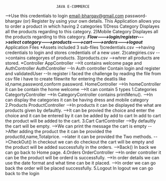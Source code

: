                            JAVA E-COMMERCE
-->Use this credentials to login
email-bhargav@gmail.com
password-bhargav
    (or)
Register by using your own details.
This Application allows you to order a product in which having 2 categories
1)Dress Category
        Displayes all the products regarding to this category.
2)Mobile Category
         Displayes all the products regarding to this category.
*******Flow--->login/register--->select category--->products--->cart--->orders--->logout*******
Application Files
*Assets
included 3 sub-files
               1)credentials.csv
                           -->having credentials to login and stores credentials of a new user.
               2)categiries.csv
                           -->contains categoryes of products.
               3)products.csv
                          -->whrer all products are stored.
*Controller 
      AppController
      -->It contains welcome page and AuthController
      AuthController
      --In Auth controller Contain login and register and validatedUser
      --In register i faced the challenge by reading the file from csv file i have to create filewrite for entering the deatlis like id,name,password,conform password.
      HomeController
      -->In homeController it can  be contain the home welcome
       -->It can contain 5 types
      1.Categories
              CategortyController
       -->In CategoryController contains printMenu().
       -->In can display the categories it can be having dress and mobile category
      2.Products
              ProductController
         -->In  products it can be displayed the what are products given by defaultly.
         -->It can be provied the choice and enter the choice and it can be entered by it can be added by add to cart
        In add to cart the product will be added to the cart.
      3.Cart
              CartController
         -->By defaultly the cart will be empty.
         -->We can print the message the cart is empty
         -->After adding the product the it can be provided the productId,name,Totalprice.
         -->later it can be provided the Two methods.
             -->CheckOut()
               In checkout we can do checkout the cart will be empty and the product will be added successfully in the orders.
           -->Back()
               In back we can go back to Home page.
    4.Orders
           OrderController
       -->In order controller it can be the product will be orderd is successfully.
       -->In order details we can use the date format and what time can be it placed.
       -->In order we can go back the order will be placed successfully.
    5.Logout
       In logout we can go back to the login


